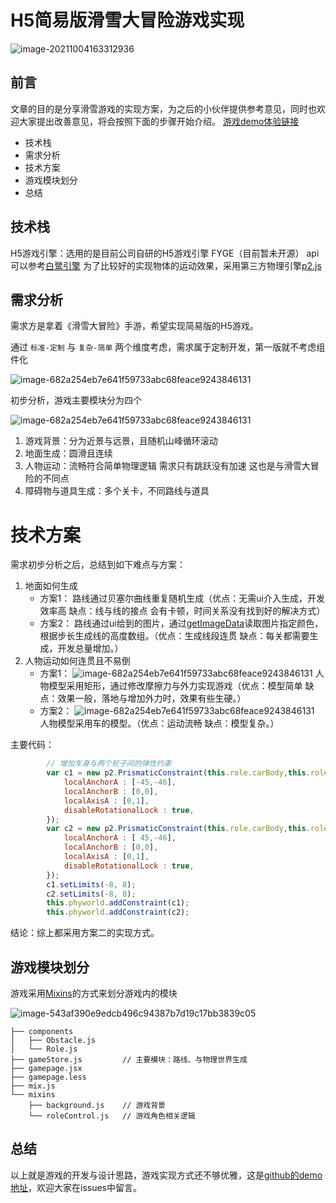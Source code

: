 
# H5简易版滑雪大冒险游戏实现

![image-20211004163312936](https://yun.duiba.com.cn/aurora/assets/359b9dc0a46ac2245b272728fa3a9165a05b0b15.gif)
## 前言
   文章的目的是分享滑雪游戏的实现方案，为之后的小伙伴提供参考意见，同时也欢迎大家提出改善意见，将会按照下面的步骤开始介绍。
   [游戏demo体验链接](https://1172208932.github.io/sking-h5/)

- 技术栈
- 需求分析
- 技术方案
- 游戏模块划分
- 总结

## 技术栈

H5游戏引擎：选用的是目前公司自研的H5游戏引擎 FYGE（目前暂未开源） api可以参考[白鹭引擎](https://docs.egret.com/engine/docs/api/engine/egret.DisplayObject)
为了比较好的实现物体的运动效果，采用第三方物理引擎[p2.js](https://github.com/schteppe/p2.js)

## 需求分析
需求方是拿着《滑雪大冒险》手游，希望实现简易版的H5游戏。

通过 `标准-定制` 与 `复杂-简单` 两个维度考虑，需求属于定制开发，第一版就不考虑组件化

![image-682a254eb7e641f59733abc68feace9243846131](https://yun.duiba.com.cn/aurora/assets/682a254eb7e641f59733abc68feace9243846131.png)


 初步分析，游戏主要模块分为四个

![image-682a254eb7e641f59733abc68feace9243846131](https://yun.duiba.com.cn/aurora/assets/e524bffa8946457ada0d7ab0eddcfa33997f9b86.png)

1. 游戏背景：分为近景与远景，且随机山峰循环滚动
2. 地面生成：圆滑且连续
3. 人物运动：流畅符合简单物理逻辑 需求只有跳跃没有加速 这也是与滑雪大冒险的不同点
4. 障碍物与道具生成：多个关卡，不同路线与道具


# 技术方案
需求初步分析之后，总结到如下难点与方案：
1. 地面如何生成
    - 方案1：
    路线通过贝塞尔曲线重复随机生成（优点：无需ui介入生成，开发效率高 缺点：线与线的接点 会有卡顿，时间关系没有找到好的解决方式）
    - 方案2：
    路线通过ui给到的图片，通过[getImageData](https://www.w3school.com.cn/tags/canvas_getimagedata.asp)读取图片指定颜色，根据步长生成线的高度数组。（优点：生成线段连贯 缺点：每关都需要生成，开发总量增加。）
2. 人物运动如何连贯且不易倒
    - 方案1：
  ![image-682a254eb7e641f59733abc68feace9243846131](https://yun.duiba.com.cn/aurora/assets/0e6796c65aa6d9b23d47a1f14cfe003ac0abab34.png)
    人物模型采用矩形，通过修改摩擦力与外力实现游戏（优点：模型简单 缺点：效果一般，落地与增加外力时，效果有些生硬。）
    - 方案2：
  ![image-682a254eb7e641f59733abc68feace9243846131](https://yun.duiba.com.cn/aurora/assets/bbed172cf8797f495779c46c69e58b349904c206.png)
    人物模型采用车的模型。（优点：运动流畅 缺点：模型复杂。）

主要代码：
```javascript
        // 增加车身与两个轮子间的弹性约束
        var c1 = new p2.PrismaticConstraint(this.role.carBody,this.role.circleBody,{
            localAnchorA : [-45,-46],
            localAnchorB : [0,0],
            localAxisA : [0,1],
            disableRotationalLock : true,
        });
        var c2 = new p2.PrismaticConstraint(this.role.carBody,this.role.circleBody2,{
            localAnchorA : [ 45,-46],
            localAnchorB : [0,0],
            localAxisA : [0,1],
            disableRotationalLock : true,
        });
        c1.setLimits(-8, 8);
        c2.setLimits(-8, 8);
        this.phyworld.addConstraint(c1);
        this.phyworld.addConstraint(c2);
```

结论：综上都采用方案二的实现方式。

## 游戏模块划分

游戏采用[Mixins](https://justinfagnani.com/2015/12/21/real-mixins-with-javascript-classes/)的方式来划分游戏内的模块


 ![image-543af390e9edcb496c94387b7d19c17bb3839c05](https://yun.duiba.com.cn/aurora/assets/543af390e9edcb496c94387b7d19c17bb3839c05.png)



```
├── components
│   ├── Obstacle.js
│   └── Role.js
├── gameStore.js         // 主要模块：路线、与物理世界生成
├── gamepage.jsx
├── gamepage.less
├── mix.js
└── mixins
    ├── background.js    // 游戏背景
    └── roleControl.js   // 游戏角色相关逻辑
```

## 总结

以上就是游戏的开发与设计思路，游戏实现方式还不够优雅，这是[github的demo地址](https://github.com/1172208932/sking-h5/tree/master)，欢迎大家在issues中留言。